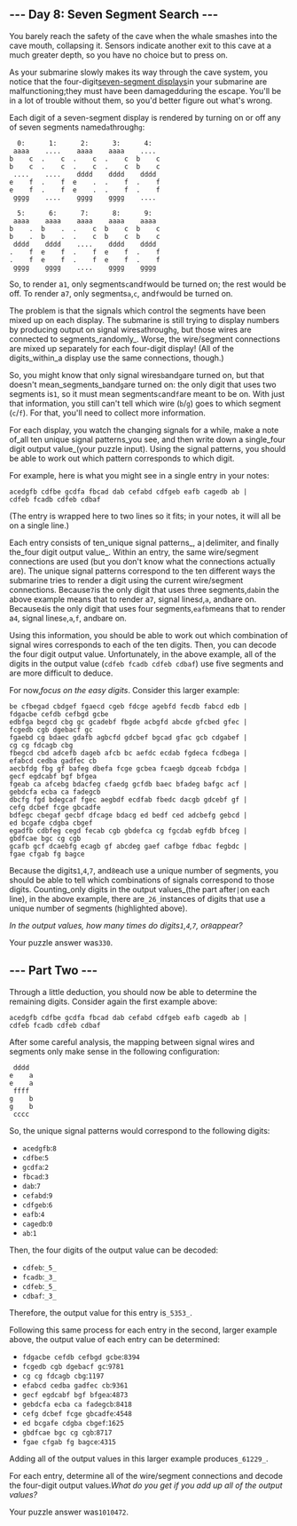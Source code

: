 ## \-\-\- Day 8: Seven Segment Search ---

You barely reach the safety of the cave when the whale smashes into the cave mouth, collapsing it. Sensors indicate another exit to this cave at a much greater depth, so you have no choice but to press on.

As your submarine slowly makes its way through the cave system, you notice that the four-digit[seven-segment displays](https://en.wikipedia.org/wiki/Seven-segment_display)in your submarine are malfunctioning;they must have been damagedduring the escape. You'll be in a lot of trouble without them, so you'd better figure out what's wrong.

Each digit of a seven-segment display is rendered by turning on or off any of seven segments named`a`through`g`:

      0:      1:      2:      3:      4:
     aaaa    ....    aaaa    aaaa    ....
    b    c  .    c  .    c  .    c  b    c
    b    c  .    c  .    c  .    c  b    c
     ....    ....    dddd    dddd    dddd
    e    f  .    f  e    .  .    f  .    f
    e    f  .    f  e    .  .    f  .    f
     gggg    ....    gggg    gggg    ....

      5:      6:      7:      8:      9:
     aaaa    aaaa    aaaa    aaaa    aaaa
    b    .  b    .  .    c  b    c  b    c
    b    .  b    .  .    c  b    c  b    c
     dddd    dddd    ....    dddd    dddd
    .    f  e    f  .    f  e    f  .    f
    .    f  e    f  .    f  e    f  .    f
     gggg    gggg    ....    gggg    gggg


So, to render a`1`, only segments`c`and`f`would be turned on; the rest would be off. To render a`7`, only segments`a`,`c`, and`f`would be turned on.

The problem is that the signals which control the segments have been mixed up on each display. The submarine is still trying to display numbers by producing output on signal wires`a`through`g`, but those wires are connected to segments_randomly_. Worse, the wire/segment connections are mixed up separately for each four-digit display! (All of the digits_within_a display use the same connections, though.)

So, you might know that only signal wires`b`and`g`are turned on, but that doesn't mean_segments_`b`and`g`are turned on: the only digit that uses two segments is`1`, so it must mean segments`c`and`f`are meant to be on. With just that information, you still can't tell which wire (`b`/`g`) goes to which segment (`c`/`f`). For that, you'll need to collect more information.

For each display, you watch the changing signals for a while, make a note of_all ten unique signal patterns_you see, and then write down a single_four digit output value_(your puzzle input). Using the signal patterns, you should be able to work out which pattern corresponds to which digit.

For example, here is what you might see in a single entry in your notes:

    acedgfb cdfbe gcdfa fbcad dab cefabd cdfgeb eafb cagedb ab |
    cdfeb fcadb cdfeb cdbaf

(The entry is wrapped here to two lines so it fits; in your notes, it will all be on a single line.)

Each entry consists of ten_unique signal patterns_, a`|`delimiter, and finally the_four digit output value_. Within an entry, the same wire/segment connections are used (but you don't know what the connections actually are). The unique signal patterns correspond to the ten different ways the submarine tries to render a digit using the current wire/segment connections. Because`7`is the only digit that uses three segments,`dab`in the above example means that to render a`7`, signal lines`d`,`a`, and`b`are on. Because`4`is the only digit that uses four segments,`eafb`means that to render a`4`, signal lines`e`,`a`,`f`, and`b`are on.

Using this information, you should be able to work out which combination of signal wires corresponds to each of the ten digits. Then, you can decode the four digit output value. Unfortunately, in the above example, all of the digits in the output value (`cdfeb fcadb cdfeb cdbaf`) use five segments and are more difficult to deduce.

For now,_focus on the easy digits_. Consider this larger example:

    be cfbegad cbdgef fgaecd cgeb fdcge agebfd fecdb fabcd edb |
    fdgacbe cefdb cefbgd gcbe
    edbfga begcd cbg gc gcadebf fbgde acbgfd abcde gfcbed gfec |
    fcgedb cgb dgebacf gc
    fgaebd cg bdaec gdafb agbcfd gdcbef bgcad gfac gcb cdgabef |
    cg cg fdcagb cbg
    fbegcd cbd adcefb dageb afcb bc aefdc ecdab fgdeca fcdbega |
    efabcd cedba gadfec cb
    aecbfdg fbg gf bafeg dbefa fcge gcbea fcaegb dgceab fcbdga |
    gecf egdcabf bgf bfgea
    fgeab ca afcebg bdacfeg cfaedg gcfdb baec bfadeg bafgc acf |
    gebdcfa ecba ca fadegcb
    dbcfg fgd bdegcaf fgec aegbdf ecdfab fbedc dacgb gdcebf gf |
    cefg dcbef fcge gbcadfe
    bdfegc cbegaf gecbf dfcage bdacg ed bedf ced adcbefg gebcd |
    ed bcgafe cdgba cbgef
    egadfb cdbfeg cegd fecab cgb gbdefca cg fgcdab egfdb bfceg |
    gbdfcae bgc cg cgb
    gcafb gcf dcaebfg ecagb gf abcdeg gaef cafbge fdbac fegbdc |
    fgae cfgab fg bagce


Because the digits`1`,`4`,`7`, and`8`each use a unique number of segments, you should be able to tell which combinations of signals correspond to those digits. Counting_only digits in the output values_(the part after`|`on each line), in the above example, there are`_26_`instances of digits that use a unique number of segments (highlighted above).

_In the output values, how many times do digits`1`,`4`,`7`, or`8`appear?_

Your puzzle answer was`330`.

## \-\-\- Part Two ---

Through a little deduction, you should now be able to determine the remaining digits. Consider again the first example above:

    acedgfb cdfbe gcdfa fbcad dab cefabd cdfgeb eafb cagedb ab |
    cdfeb fcadb cdfeb cdbaf

After some careful analysis, the mapping between signal wires and segments only make sense in the following configuration:

     dddd
    e    a
    e    a
     ffff
    g    b
    g    b
     cccc


So, the unique signal patterns would correspond to the following digits:

* `acedgfb`:`8`
* `cdfbe`:`5`
* `gcdfa`:`2`
* `fbcad`:`3`
* `dab`:`7`
* `cefabd`:`9`
* `cdfgeb`:`6`
* `eafb`:`4`
* `cagedb`:`0`
* `ab`:`1`

Then, the four digits of the output value can be decoded:

* `cdfeb`:`_5_`
* `fcadb`:`_3_`
* `cdfeb`:`_5_`
* `cdbaf`:`_3_`

Therefore, the output value for this entry is`_5353_`.

Following this same process for each entry in the second, larger example above, the output value of each entry can be determined:

* `fdgacbe cefdb cefbgd gcbe`:`8394`
* `fcgedb cgb dgebacf gc`:`9781`
* `cg cg fdcagb cbg`:`1197`
* `efabcd cedba gadfec cb`:`9361`
* `gecf egdcabf bgf bfgea`:`4873`
* `gebdcfa ecba ca fadegcb`:`8418`
* `cefg dcbef fcge gbcadfe`:`4548`
* `ed bcgafe cdgba cbgef`:`1625`
* `gbdfcae bgc cg cgb`:`8717`
* `fgae cfgab fg bagce`:`4315`

Adding all of the output values in this larger example produces`_61229_`.

For each entry, determine all of the wire/segment connections and decode the four-digit output values._What do you get if you add up all of the output values?_

Your puzzle answer was`1010472`.
